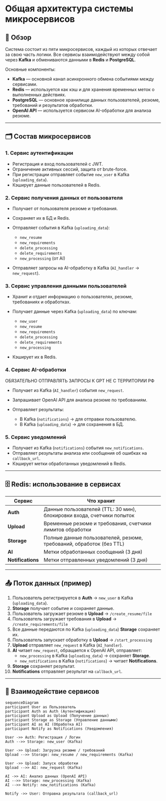 # **Общая архитектура системы микросервисов**

## 📌 Обзор

Система состоит из пяти микросервисов, каждый из которых отвечает за свою часть логики. Все сервисы взаимодействуют между собой через **Kafka** и обмениваются данными в **Redis** и **PostgreSQL**.

Основные компоненты:

* **Kafka** — основной канал асинхронного обмена событиями между сервисами.
* **Redis** — используется как кэш и для хранения временных меток о выполненных действиях.
* **PostgreSQL** — основное хранилище данных пользователей, резюме, требований и результатов обработки.
* **OpenAI API** — используется сервисом AI-обработки для анализа резюме.

---

## 🗂 Состав микросервисов

### 1. **Сервис аутентификации**

* Регистрация и вход пользователей с JWT.
* Ограничение активных сессий, защита от brute-force.
* При регистрации отправляет событие `new_user` в Kafka (`uploading_data`).
* Кэширует данные пользователей в Redis.

### 2. **Сервис получения данных от пользователя**

* Получает от пользователя резюме и требования.
* Сохраняет их в БД и Redis.
* Отправляет события в Kafka (`uploading_data`):

  * `new_resume`
  * `new_requirements`
  * `delete_processing`
  * `delete_requirements`
  * `new_processing` (от AI)
* Отправляет запросы на AI-обработку в Kafka (`AI_handler` → `new_request`).

### 3. **Сервис управления данными пользователей**

* Хранит и отдает информацию о пользователях, резюме, требованиях и обработках.
* Получает данные через Kafka (`uploading_data`) по ключам:

  * `new_user`
  * `new_resume`
  * `new_requirements`
  * `delete_processing`
  * `delete_requirements`
  * `new_processing`
* Кэширует их в Redis.

### 4. **Сервис AI-обработки**
ОБЯЗАТЕЛЬНО ОТПРАВЛЯТЬ ЗАПРОСЫ К GPT НЕ С ТЕРРИТОРИИ РФ
* Получает из Kafka (`AI_handler`) события `new_request`.
* Запрашивает OpenAI API для анализа резюме по требованиям.
* Отправляет результаты:

  * В Kafka (`notifications`) → для отправки пользователю.
  * В Kafka (`uploading_data`) → для сохранения в БД.

### 5. **Сервис уведомлений**

* Получает из Kafka (`notifications`) события `new_notifications`.
* Отправляет результаты анализа или сообщения об ошибках на `callback_url`.
* Кэширует метки обработанных уведомлений в Redis.

---

## 🗄 Redis: использование в сервисах

| Сервис            | Что хранит                                                             |
|-------------------| ---------------------------------------------------------------------- |
| **Auth**          | Данные пользователей (TTL: 30 мин), блокировки входа, счетчики попыток |
| **Upload**        | Временные резюме и требования, счетчики лимитов обработки              |
| **Storage**       | Полные данные пользователей, резюме, требований, обработок (без TTL)   |
| **AI**            | Метки обработанных сообщений (3 дня)                                   |
| **Notifications** | Метки отправленных уведомлений (3 дня)                                 |

---

## 📤 Поток данных (пример)

1. Пользователь регистрируется в **Auth** → `new_user` в Kafka (`uploading_data`).
2. **Storage** получает событие и сохраняет данные.
3. Пользователь загружает резюме в **Upload** → `/create_resume/file` 
4. Пользователь загружает требования в **Upload** → `/create_requirements/file` 
5. Все данные передаются по Kafka (`uploading_data`) **Storage** сохраняет их.
6. Пользователь запускает обработку в **Upload** → `/start_processing` 
7. **Upload** отправляет `new_request` в Kafka (`AI_handler`).
8. **AI** читает `new_request`, обращается к OpenAI API, отправляет:
   * `new_processing` в Kafka (`uploading_data`) → сохраняет **Storage**.
   * `new_notifications` в Kafka (`notifications`) → читает **Notifications**.
9. **Storage** сохраняет результат.
10. **Notifications** отправляет результат на `callback_url`.

---

## 🔗 Взаимодействие сервисов

```mermaid
sequenceDiagram
participant User as Пользователь
participant Auth as Auth (Аутентификация)
participant Upload as Upload (Получение данных)
participant Storage as Storage (Управление данными)
participant AI as AI (Обработка AI)
participant Notify as Notifications (Уведомления)

User ->> Auth: Регистрация / Логин
Auth -->> Storage: new_user (Kafka)

User ->> Upload: Загрузка резюме / требований
Upload -->> Storage: new_resume / new_requirements (Kafka)

User ->> Upload: Запуск обработки
Upload -->> AI: new_request (Kafka)

AI ->> AI: Анализ данных (OpenAI API)
AI -->> Storage: new_processing (Kafka)
AI -->> Notify: new_notifications (Kafka)

Notify ->> User: Отправка результата (callback_url)
```
